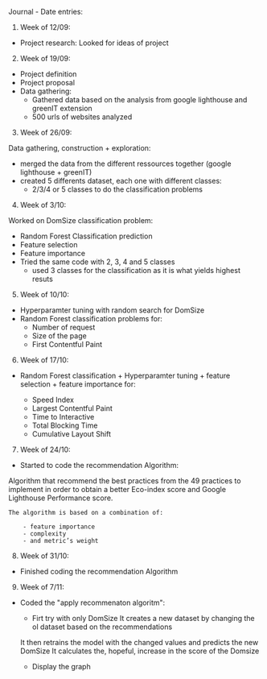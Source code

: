 Journal - Date entries:

1) Week of 12/09:

- Project research: 
    Looked for ideas of project

2) Week of 19/09:

- Project definition
- Project proposal
- Data gathering:  
    - Gathered data based on the analysis from google lighthouse and greenIT extension
    - 500 urls of websites analyzed


3) Week of 26/09:

Data gathering, construction + exploration:

- merged the data from the different ressources together (google lighthouse + greenIT)
- created 5 differents dataset, each one with different classes:
    - 2/3/4 or 5 classes to do the classification problems

4) Week of 3/10:

Worked on DomSize classification problem:
- Random Forest Classification prediction 
- Feature selection
- Feature importance 
- Tried the same code with 2, 3, 4 and 5 classes
    - used 3 classes for the classification as it is what yields highest resuts


5) Week of 10/10:

- Hyperparamter tuning with random search for DomSize
- Random Forest classification problems for: 
    - Number of request
    - Size of the page
    - First Contentful Paint


6) Week of 17/10:

- Random Forest classification + Hyperparamter tuning + feature selection + feature importance for: 
  
    - Speed Index
    - Largest Contentful Paint
    - Time to Interactive
    - Total Blocking Time
    - Cumulative Layout Shift

7) Week of 24/10:

- Started to code the recommendation Algorithm:

Algorithm that recommend the best practices from the 49 practices to implement in order to obtain a better Eco-index score and Google Lighthouse Performance score.

    The algorithm is based on a combination of:
    
        - feature importance
        - complexity 
        - and metric’s weight


8) Week of 31/10:

- Finished coding the recommendation Algorithm


9) Week of 7/11:

 - Coded the "apply recommenaton algoritm":
    - Firt try with only DomSize
   It creates a new dataset by changing the ol dataset based on the recommendations 
   
   It then retrains the model with the changed values and predicts the new DomSize
   It calculates the, hopeful, increase in the score of the Domsize
   
   + Display the graph



